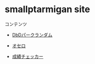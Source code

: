 # smallptarmigan site

コンテンツ

* [DbDパークランダム](./dbd/index.html)

* [オセロ](./othello/temp.html)

* [成績チェッカー](./course_confirmation/index.html)

